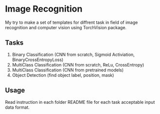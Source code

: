 # Image Recognition
My try to make a set of templates for diffrent task in field of image recognition and computer vision using TorchVision package.

## Tasks
1. Binary Classification (CNN from scratch, Sigmoid Activiation, BinaryCrossEntropyLoss)
2. MultiClass Classification (CNN from scratch, ReLu, CrossEntropy)
3. MultiClass Classification (CNN from pretrained models)
4. Object Detection (find object label, position, mask)

## Usage
Read instruction in each folder README file for each task acceptable input data format.
